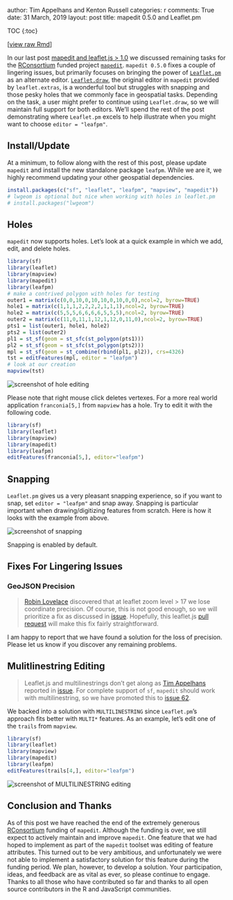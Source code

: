 author: Tim Appelhans and Kenton Russell
categories: r
comments: True
date: 31 March, 2019
layout: post
title: mapedit 0.5.0 and Leaflet.pm

TOC
{:toc}

\[[view raw
Rmd](https://raw.githubusercontent.com//r-spatial/r-spatial.org/gh-pages/_rmd/2019-03-31-mapedit_leafpm.Rmd)\]

In our last post [mapedit and leaflet.js \>
1.0](https://www.r-spatial.org/r/2018/07/15/mapedit_newleaflet.html) we
discussed remaining tasks for the
[RConsortium](https://www.r-consortium.org/) funded project
[`mapedit`](https://github.com/r-spatial/mapedit). `mapedit 0.5.0` fixes
a couple of lingering issues, but primarily focuses on bringing the
power of [`Leaflet.pm`](https://github.com/codeofsumit/leaflet.pm) as an
alternate editor.
[`Leaflet.draw`](http://leaflet.github.io/Leaflet.draw/docs/leaflet-draw-latest.html),
the original editor in `mapedit` provided by `leaflet.extras`, is a
wonderful tool but struggles with snapping and those pesky holes that we
commonly face in geospatial tasks. Depending on the task, a user might
prefer to continue using `Leaflet.draw`, so we will maintain full
support for both editors. We’ll spend the rest of the post demonstrating
where `Leaflet.pm` excels to help illustrate when you might want to
choose `editor = "leafpm"`.

Install/Update
--------------

At a minimum, to follow along with the rest of this post, please update
`mapedit` and install the new standalone package `leafpm`. While we are
it, we highly recommend updating your other geospatial dependencies.

``` r
install.packages(c("sf", "leaflet", "leafpm", "mapview", "mapedit"))
# lwgeom is optional but nice when working with holes in leaflet.pm
# install.packages("lwgeom")
```

Holes
-----

`mapedit` now supports holes. Let’s look at a quick example in which we
add, edit, and delete holes.

``` r
library(sf)
library(leaflet)
library(mapview)
library(mapedit)
library(leafpm)
# make a contrived polygon with holes for testing
outer1 = matrix(c(0,0,10,0,10,10,0,10,0,0),ncol=2, byrow=TRUE)
hole1 = matrix(c(1,1,1,2,2,2,2,1,1,1),ncol=2, byrow=TRUE)
hole2 = matrix(c(5,5,5,6,6,6,6,5,5,5),ncol=2, byrow=TRUE)
outer2 = matrix(c(11,0,11,1,12,1,12,0,11,0),ncol=2, byrow=TRUE)
pts1 = list(outer1, hole1, hole2)
pts2 = list(outer2)
pl1 = st_sf(geom = st_sfc(st_polygon(pts1)))
pl2 = st_sf(geom = st_sfc(st_polygon(pts2)))
mpl = st_sf(geom = st_combine(rbind(pl1, pl2)), crs=4326)
tst = editFeatures(mpl, editor = "leafpm")
# look at our creation
mapview(tst)
```

![screenshot of hole editing](//images/mapedit-leafpm-1.gif)

Please note that right mouse click deletes vertexes. For a more real
world application `franconia[5,]` from `mapview` has a hole. Try to edit
it with the following code.

``` r
library(sf)
library(leaflet)
library(mapview)
library(mapedit)
library(leafpm)
editFeatures(franconia[5,], editor="leafpm")
```

Snapping
--------

`Leaflet.pm` gives us a very pleasant snapping experience, so if you
want to snap, set `editor = "leafpm"` and snap away. Snapping is
particular important when drawing/digitizing features from scratch. Here
is how it looks with the example from above.

![screenshot of snapping](//images/mapedit-leafpm-2.gif)

Snapping is enabled by default.

Fixes For Lingering Issues
--------------------------

### GeoJSON Precision

> [Robin Lovelace](http://www.robinlovelace.net/) discovered that at
> leaflet zoom level \> 17 we lose coordinate precision. Of course, this
> is not good enough, so we will prioritize a fix as discussed in
> [issue](https://github.com/r-spatial/mapedit/issues/63). Hopefully,
> this leaflet.js [pull
> request](https://github.com/Leaflet/Leaflet/pull/5444) will make this
> fix fairly straightforward.

I am happy to report that we have found a solution for the loss of
precision. Please let us know if you discover any remaining problems.

Mulitlinestring Editing
-----------------------

> Leaflet.js and multilinestrings don’t get along as [Tim
> Appelhans](https://github.com/tim-salabim) reported in
> [issue](https://github.com/r-spatial/mapedit/issues/48#issuecomment-314853140).
> For complete support of `sf`, `mapedit` should work with
> multilinestring, so we have promoted this to [issue
> 62](https://github.com/r-spatial/mapedit/issues/62).

We backed into a solution with `MULTILINESTRING` since `Leaflet.pm`’s
approach fits better with `MULTI*` features. As an example, let’s edit
one of the `trails` from `mapview`.

``` r
library(sf)
library(leaflet)
library(mapview)
library(mapedit)
library(leafpm)
editFeatures(trails[4,], editor="leafpm")
```

![screenshot of MULTILINESTRING editing](//images/mapedit-leafpm-3.gif)

Conclusion and Thanks
---------------------

As of this post we have reached the end of the extremely generous
[RConsortium](https://www.r-consortium.org/) funding of `mapedit`.
Although the funding is over, we still expect to actively maintain and
improve `mapedit`. One feature that we had hoped to implement as part of
the `mapedit` toolset was editing of feature attributes. This turned out
to be very ambitious, and unfortunately we were not able to implement a
satisfactory solution for this feature during the funding period. We
plan, however, to develop a solution. Your participation, ideas, and
feedback are as vital as ever, so please continue to engage. Thanks to
all those who have contributed so far and thanks to all open source
contributors in the R and JavaScript communities.
